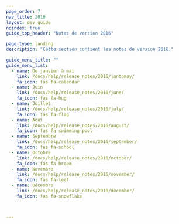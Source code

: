 ```yaml
---
page_order: 7
nav_title: 2016
layout: dev_guide
noindex: true
guide_top_header: "Notes de version 2016"

page_type: landing
description: "Cette section contient les notes de version 2016."

guide_menu_title: ""
guide_menu_list:
  - name: De janvier à mai
    link: /docs/help/release_notes/2016/jantomay/
    fa_icon: fas fa-calendar
  - name: Juin
    link: /docs/help/release_notes/2016/june/
    fa_icon: fas fa-bug
  - name: Juillet
    link: /docs/help/release_notes/2016/july/
    fa_icon: fas fa-flag
  - name: Août
    link: /docs/help/release_notes/2016/august/
    fa_icon: fas fa-swimming-pool
  - name: Septembre
    link: /docs/help/release_notes/2016/september/
    fa_icon: fas fa-school
  - name: Octobre
    link: /docs/help/release_notes/2016/october/
    fa_icon: fas fa-broom
  - name: Novembre
    link: /docs/help/release_notes/2016/november/
    fa_icon: fas fa-leaf
  - name: Décembre
    link: /docs/help/release_notes/2016/december/
    fa_icon: fas fa-snowflake



---
```

